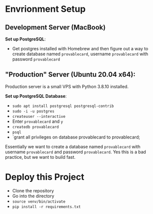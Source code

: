 # Envrionment Setup
## Development Server (MacBook)
**Set up PostgreSQL**:
* Get postgres installed with Homebrew and then figure out a way to create database named `provablecard`, username `provablecard` with password `provablecard`


## "Production" Server (Ubuntu 20.04 x64):
Production server is a small VPS with Python 3.8.10 installed.

**Set up PostgreSQL Database**:
* `sudo apt install postgresql postgresql-contrib`
* `sudo -i -u postgres`
* `createuser --interactive`
* Enter `provablecard` and `y`
* `createdb provablecard`
* `psql`
* `grant all privileges on database provablecard to provablecard;

Essentially we want to create a database named `provablecard` with username `provablecard` and password `provablecard`. Yes this is a bad practice, but we want to build fast.


# Deploy this Project
* Clone the repository
* Go into the directory
* `source venv/bin/activate`
* `pip install -r requirements.txt`